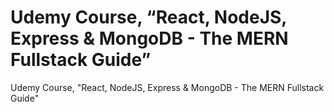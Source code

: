 # Udemy Course, “React, NodeJS, Express & MongoDB - The MERN Fullstack Guide”

Udemy Course, "React, NodeJS, Express & MongoDB - The MERN Fullstack Guide"
